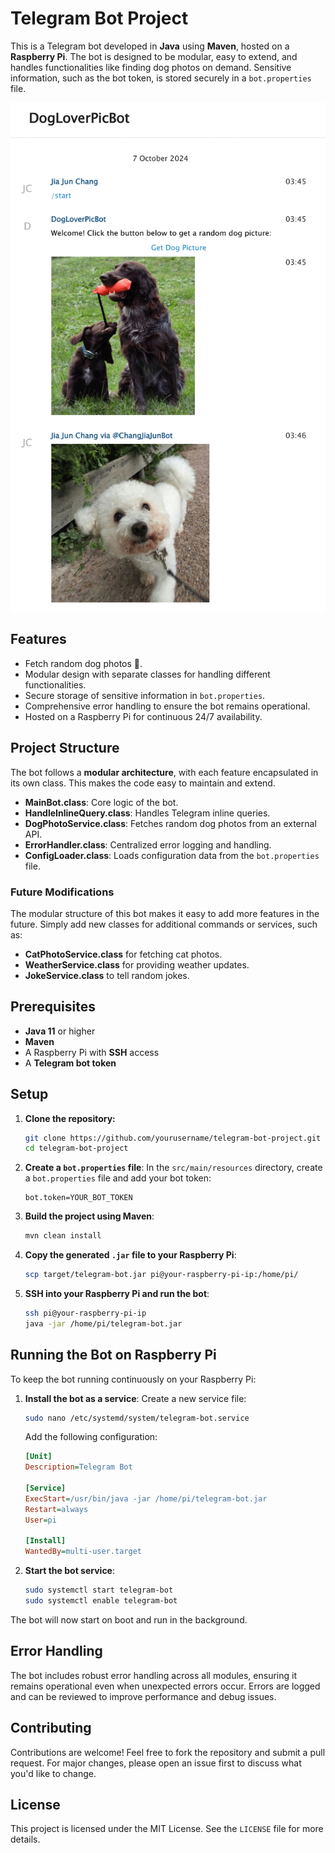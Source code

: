# Telegram Bot Project

This is a Telegram bot developed in **Java** using **Maven**, hosted on a **Raspberry Pi**. The bot is designed to be modular, easy to extend, and handles functionalities like finding dog photos on demand. Sensitive information, such as the bot token, is stored securely in a `bot.properties` file.

![Example](docs/chat_history.png)


## Features

- Fetch random dog photos 🐶.
- Modular design with separate classes for handling different functionalities.
- Secure storage of sensitive information in `bot.properties`.
- Comprehensive error handling to ensure the bot remains operational.
- Hosted on a Raspberry Pi for continuous 24/7 availability.

## Project Structure

The bot follows a **modular architecture**, with each feature encapsulated in its own class. This makes the code easy to maintain and extend.

- **MainBot.class**: Core logic of the bot.
- **HandleInlineQuery.class**: Handles Telegram inline queries.
- **DogPhotoService.class**: Fetches random dog photos from an external API.
- **ErrorHandler.class**: Centralized error logging and handling.
- **ConfigLoader.class**: Loads configuration data from the `bot.properties` file.

### Future Modifications

The modular structure of this bot makes it easy to add more features in the future. Simply add new classes for additional commands or services, such as:

- **CatPhotoService.class** for fetching cat photos.
- **WeatherService.class** for providing weather updates.
- **JokeService.class** to tell random jokes.

## Prerequisites

- **Java 11** or higher
- **Maven**
- A Raspberry Pi with **SSH** access
- A **Telegram bot token**

## Setup

1. **Clone the repository:**
    ```sh
    git clone https://github.com/yourusername/telegram-bot-project.git
    cd telegram-bot-project
    ```

2. **Create a `bot.properties` file**:
    In the `src/main/resources` directory, create a `bot.properties` file and add your bot token:
    ```properties
    bot.token=YOUR_BOT_TOKEN
    ```

3. **Build the project using Maven**:
    ```sh
    mvn clean install
    ```

4. **Copy the generated `.jar` file to your Raspberry Pi**:
    ```sh
    scp target/telegram-bot.jar pi@your-raspberry-pi-ip:/home/pi/
    ```

5. **SSH into your Raspberry Pi and run the bot**:
    ```sh
    ssh pi@your-raspberry-pi-ip
    java -jar /home/pi/telegram-bot.jar
    ```

## Running the Bot on Raspberry Pi

To keep the bot running continuously on your Raspberry Pi:

1. **Install the bot as a service**:
    Create a new service file:
    ```sh
    sudo nano /etc/systemd/system/telegram-bot.service
    ```
    Add the following configuration:
    ```ini
    [Unit]
    Description=Telegram Bot

    [Service]
    ExecStart=/usr/bin/java -jar /home/pi/telegram-bot.jar
    Restart=always
    User=pi

    [Install]
    WantedBy=multi-user.target
    ```

2. **Start the bot service**:
    ```sh
    sudo systemctl start telegram-bot
    sudo systemctl enable telegram-bot
    ```

The bot will now start on boot and run in the background.

## Error Handling

The bot includes robust error handling across all modules, ensuring it remains operational even when unexpected errors occur. Errors are logged and can be reviewed to improve performance and debug issues.

## Contributing

Contributions are welcome! Feel free to fork the repository and submit a pull request. For major changes, please open an issue first to discuss what you'd like to change.

## License

This project is licensed under the MIT License. See the `LICENSE` file for more details.
